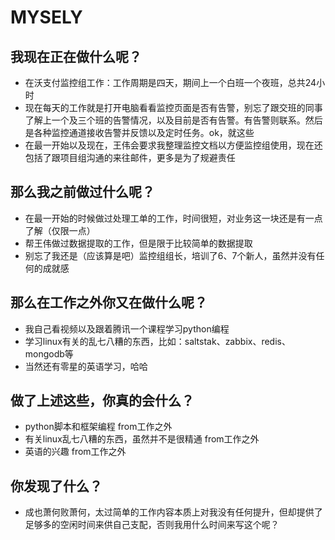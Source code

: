 # MYSELY

## 我现在正在做什么呢？
* 在沃支付监控组工作：工作周期是四天，期间上一个白班一个夜班，总共24小时
* 现在每天的工作就是打开电脑看看监控页面是否有告警，别忘了跟交班的同事了解上一个及三个班的告警情况，以及目前是否有告警。有告警则联系。然后是各种监控通道接收告警并反馈以及定时任务。ok，就这些
* 在最一开始以及现在，王伟会要求我整理监控文档以方便监控组使用，现在还包括了跟项目组沟通的来往邮件，更多是为了规避责任

## 那么我之前做过什么呢？
* 在最一开始的时候做过处理工单的工作，时间很短，对业务这一块还是有一点了解（仅限一点）
* 帮王伟做过数据提取的工作，但是限于比较简单的数据提取
* 别忘了我还是（应该算是吧）监控组组长，培训了6、7个新人，虽然并没有任何的成就感

## 那么在工作之外你又在做什么呢？
* 我自己看视频以及跟着腾讯一个课程学习python编程
* 学习linux有关的乱七八糟的东西，比如：saltstak、zabbix、redis、mongodb等
* 当然还有零星的英语学习，哈哈

## 做了上述这些，你真的会什么？
* python脚本和框架编程  from工作之外
* 有关linux乱七八糟的东西，虽然并不是很精通  from工作之外
* 英语的兴趣  from工作之外

## 你发现了什么？
* 成也萧何败萧何，太过简单的工作内容本质上对我没有任何提升，但却提供了足够多的空闲时间来供自己支配，否则我用什么时间来写这个呢？
